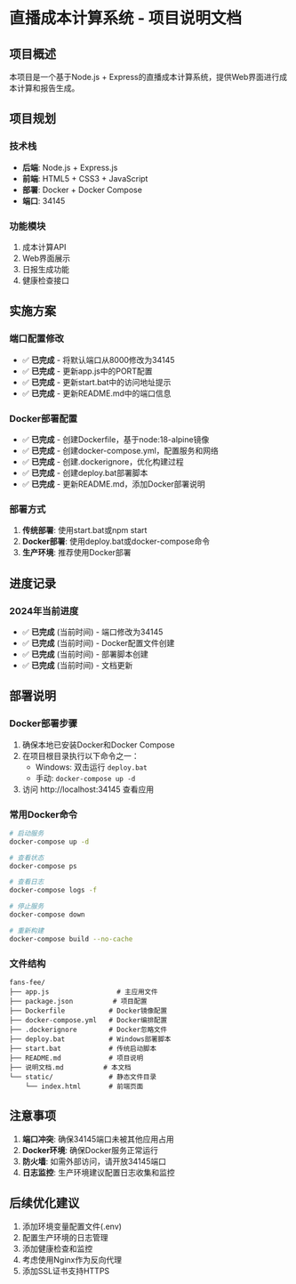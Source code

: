 # 直播成本计算系统 - 项目说明文档

## 项目概述

本项目是一个基于Node.js + Express的直播成本计算系统，提供Web界面进行成本计算和报告生成。

## 项目规划

### 技术栈
- **后端**: Node.js + Express.js
- **前端**: HTML5 + CSS3 + JavaScript
- **部署**: Docker + Docker Compose
- **端口**: 34145

### 功能模块
1. 成本计算API
2. Web界面展示
3. 日报生成功能
4. 健康检查接口

## 实施方案

### 端口配置修改
- ✅ **已完成** - 将默认端口从8000修改为34145
- ✅ **已完成** - 更新app.js中的PORT配置
- ✅ **已完成** - 更新start.bat中的访问地址提示
- ✅ **已完成** - 更新README.md中的端口信息

### Docker部署配置
- ✅ **已完成** - 创建Dockerfile，基于node:18-alpine镜像
- ✅ **已完成** - 创建docker-compose.yml，配置服务和网络
- ✅ **已完成** - 创建.dockerignore，优化构建过程
- ✅ **已完成** - 创建deploy.bat部署脚本
- ✅ **已完成** - 更新README.md，添加Docker部署说明

### 部署方式
1. **传统部署**: 使用start.bat或npm start
2. **Docker部署**: 使用deploy.bat或docker-compose命令
3. **生产环境**: 推荐使用Docker部署

## 进度记录

### 2024年当前进度
- ✅ **已完成** (当前时间) - 端口修改为34145
- ✅ **已完成** (当前时间) - Docker配置文件创建
- ✅ **已完成** (当前时间) - 部署脚本创建
- ✅ **已完成** (当前时间) - 文档更新

## 部署说明

### Docker部署步骤
1. 确保本地已安装Docker和Docker Compose
2. 在项目根目录执行以下命令之一：
   - Windows: 双击运行 `deploy.bat`
   - 手动: `docker-compose up -d`
3. 访问 http://localhost:34145 查看应用

### 常用Docker命令
```bash
# 启动服务
docker-compose up -d

# 查看状态
docker-compose ps

# 查看日志
docker-compose logs -f

# 停止服务
docker-compose down

# 重新构建
docker-compose build --no-cache
```

### 文件结构
```
fans-fee/
├── app.js                 # 主应用文件
├── package.json          # 项目配置
├── Dockerfile           # Docker镜像配置
├── docker-compose.yml   # Docker编排配置
├── .dockerignore        # Docker忽略文件
├── deploy.bat           # Windows部署脚本
├── start.bat            # 传统启动脚本
├── README.md            # 项目说明
├── 说明文档.md          # 本文档
└── static/              # 静态文件目录
    └── index.html       # 前端页面
```

## 注意事项

1. **端口冲突**: 确保34145端口未被其他应用占用
2. **Docker环境**: 确保Docker服务正常运行
3. **防火墙**: 如需外部访问，请开放34145端口
4. **日志监控**: 生产环境建议配置日志收集和监控

## 后续优化建议

1. 添加环境变量配置文件(.env)
2. 配置生产环境的日志管理
3. 添加健康检查和监控
4. 考虑使用Nginx作为反向代理
5. 添加SSL证书支持HTTPS